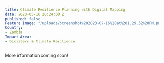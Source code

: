 ```yaml
---
title: Climate Resilience Planning with Digital Mapping
date: 2023-05-16 20:24:00 Z
published: false
Feature Image: "/uploads/Screenshot%202023-05-16%20at%201.29.52%20PM.png"
Country:
- Zambia
Impact Area:
- Disasters & Climate Resilience
---
```


More information coming soon!